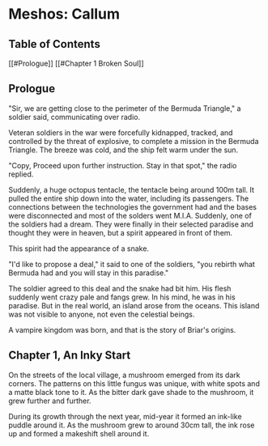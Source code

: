 # Meshos: Callum
## Table of Contents
[[#Prologue]]
[[#Chapter 1 Broken Soul]]

## Prologue
"Sir, we are getting close to the perimeter of the Bermuda Triangle," a soldier said, communicating over radio.

Veteran soldiers in the war were forcefully kidnapped, tracked, and controlled by the threat of explosive, to complete a mission in the Bermuda Triangle. The breeze was cold, and the ship felt warm under the sun.

"Copy, Proceed upon further instruction. Stay in that spot," the radio replied.

Suddenly, a huge octopus tentacle, the tentacle being around 100m tall. It pulled the entire ship down into the water, including its passengers. The connections between the technologies the government had and the bases were disconnected and most of the solders went M.I.A. Suddenly, one of the soldiers had a dream. They were finally in their selected paradise and thought they were in heaven, but a spirit appeared in front of them.

This spirit had the appearance of a snake.

"I'd like to propose a deal," it said to one of the soldiers, "you rebirth what Bermuda had and you will stay in this paradise."

The soldier agreed to this deal and the snake had bit him. His flesh suddenly went crazy pale and fangs grew. In his mind, he was in his paradise. But in the real world, an island arose from the oceans. This island was not visible to anyone, not even the celestial beings.

A vampire kingdom was born, and that is the story of Briar's origins.

## Chapter 1, An Inky Start
On the streets of the local village, a mushroom emerged from its dark corners. The patterns on this little fungus was unique, with white spots and a matte black tone to it. As the bitter dark gave shade to the mushroom, it grew further and further. 

During its growth through the next year, mid-year it formed an ink-like puddle around it. As the mushroom grew to around 30cm tall, the ink rose up and formed a makeshift shell around it.


